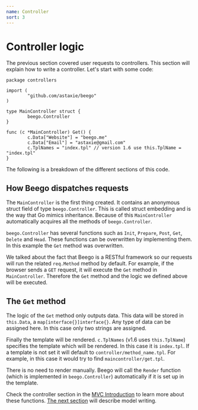 ```yaml
---
name: Controller
sort: 3
---
```


# Controller logic

The previous section covered user requests to controllers. This section will explain how to write a controller. Let's start with some code:

```
package controllers

import (
        "github.com/astaxie/beego"
)

type MainController struct {
        beego.Controller
}

func (c *MainController) Get() {
        c.Data["Website"] = "beego.me"
        c.Data["Email"] = "astaxie@gmail.com"
        c.TplNames = "index.tpl" // version 1.6 use this.TplName = "index.tpl"
}
```

The following is a breakdown of the different sections of this code.

## How Beego dispatches requests

The `MainController` is the first thing created. It contains an anonymous struct field of type `beego.Controller`. This is called struct embedding and is the way that Go mimics inheritance. Because of this `MainController` automatically acquires all the methods of `beego.Controller`.

`beego.Controller` has several functions such as `Init`, `Prepare`, `Post`, `Get`, `Delete` and `Head`. These functions can be overwritten by implementing them. In this example the `Get` method was overwritten.

We talked about the fact that Beego is a RESTful framework so our requests will run the related `req.Method` method by default. For example, if the browser sends a `GET` request, it will execute the `Get` method in `MainController`. Therefore the `Get` method and the logic we defined above will be executed.

## The `Get` method

The logic of the `Get` method only outputs data. This data will be stored in `this.Data`, a `map[interface{}]interface{}`.  Any type of data can be assigned here. In this case only two strings are assigned.

Finally the template will be rendered. `c.TplNames` (v1.6 uses `this.TplName`) specifies the template which will be rendered. In this case it is `index.tpl`.  If a template is not set it will default to `controller/method_name.tpl`. For example, in this case it would try to find `maincontroller/get.tpl`.

There is no need to render manually.  Beego will call the `Render` function (which is implemented in `beego.Controller`) automatically if it is set up in the template.

Check the controller section in the [MVC Introduction](../mvc/) to learn more about these functions. [The next section](model.md) will describe model writing.
